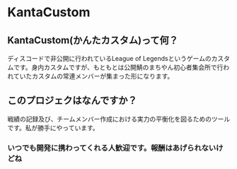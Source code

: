# KantaCustom
## KantaCustom(かんたカスタム)って何？
ディスコードで非公開に行われているLeague of Legendsというゲームのカスタムです。身内カスタムですが、もともとは公開鯖のまちやん初心者集会所で行われていたカスタムの常連メンバーが集まった形になります。
## このプロジェクはなんですか？
戦績の記録及び、チームメンバー作成における実力の平衡化を図るためのツールです。私が勝手にやっています。
### いつでも開発に携わってくれる人歓迎です。報酬はあげられないけどね
